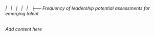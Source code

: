 ###### |   |   |   |   |   ├── Frequency of leadership potential assessments for emerging talent

*Add content here*